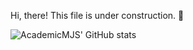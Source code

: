 Hi, there! This file is under construction. :construction_worker:

![AcademicMJS' GitHub stats](https://github-readme-stats.vercel.app/api?username=AcademicMJS&show_icons=true&theme=transparent&count_private=true&include_all_commits=true&token=GH_TOKEN)

